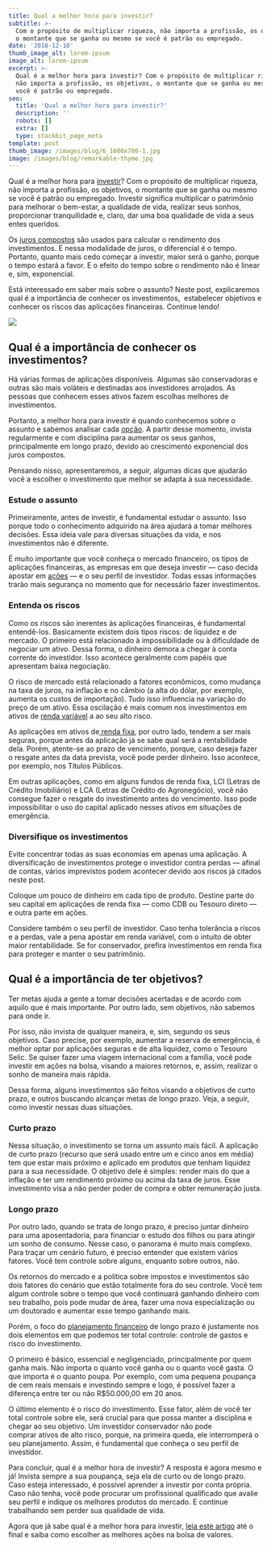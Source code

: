 ```yaml
---
title: Qual a melhor hora para investir?
subtitle: >-
  Com o propósito de multiplicar riqueza, não importa a profissão, os objetivos,
  o montante que se ganha ou mesmo se você é patrão ou empregado.
date: '2018-12-10'
thumb_image_alt: lorem-ipsum
image_alt: lorem-ipsum
excerpt: >-
  Qual é a melhor hora para investir? Com o propósito de multiplicar riqueza,
  não importa a profissão, os objetivos, o montante que se ganha ou mesmo se
  você é patrão ou empregado.
seo:
  title: 'Qual a melhor hora para investir?'
  description: ''
  robots: []
  extra: []
  type: stackbit_page_meta
template: post
thumb_image: /images/blog/6_1600x700-1.jpg
image: /images/blog/remarkable-thyme.jpg
---
```

Qual é a melhor hora para [investir](https://saudemaisacao.com.br/investimento-mensal-qual-o-valor-ideal-para-poupar-e-investir/)? Com o propósito de multiplicar riqueza, não importa a profissão, os objetivos, o montante que se ganha ou mesmo se você é patrão ou empregado. Investir significa multiplicar o patrimônio para melhorar o bem-estar, a qualidade de vida, realizar seus sonhos, proporcionar tranquilidade e, claro, dar uma boa qualidade de vida a seus entes queridos.

Os [juros compostos](https://saudemaisacao.com.br/blog/dinheiro-trabalhar-por-voce-riqueza/) são usados para calcular o rendimento dos investimentos. E nessa modalidade de juros, o diferencial é o tempo. Portanto, quanto mais cedo começar a investir, maior será o ganho, porque o tempo estará a favor. E o efeito do tempo sobre o rendimento não é linear e, sim, exponencial.

Está interessado em saber mais sobre o assunto? Neste post, explicaremos qual é a importância de conhecer os investimentos,  estabelecer objetivos e conhecer os riscos das aplicações financeiras. Continue lendo!

![](/images/Juros_Compostos-2-600x600.jpg)[
](http://saudemaisacao.com.br/parceiros/?utm_source=cta-parceiros\&utm_medium=blog\&utm_campaign=cta-parceiros)

## **Qual é a importância de conhecer os investimentos?**

Há várias formas de aplicações disponíveis. Algumas são conservadoras e outras são mais voláteis e destinadas aos investidores arrojados. As pessoas que conhecem esses ativos fazem escolhas melhores de investimentos.

Portanto, a melhor hora para investir é quando conhecemos sobre o assunto e sabemos analisar cada [opção](https://saudemaisacao.com.br/blog/como-funciona-o-mercado-de-opcoes/). A partir desse momento, invista regularmente e com disciplina para aumentar os seus ganhos, principalmente em longo prazo, devido ao crescimento exponencial dos juros compostos.

Pensando nisso, apresentaremos, a seguir, algumas dicas que ajudarão você a escolher o investimento que melhor se adapta à sua necessidade.

### Estude o assunto

Primeiramente, antes de investir, é fundamental estudar o assunto. Isso porque todo o conhecimento adquirido na área ajudará a tomar melhores decisões. Essa ideia vale para diversas situações da vida, e nos investimentos não é diferente.

É muito importante que você conheça o mercado financeiro, os tipos de aplicações financeiras, as empresas em que deseja investir — caso decida apostar em [ações](https://saudemaisacao.com.br/blog/como-aplicar-na-bolsa-de-valores-pela-primeira-vez/) — e o seu perfil de investidor. Todas essas informações trarão mais segurança no momento que for necessário fazer investimentos.

### Entenda os riscos

Como os riscos são inerentes às aplicações financeiras, é fundamental entendê-los. Basicamente existem dois tipos riscos: de liquidez e de mercado. O primeiro está relacionado à impossibilidade ou à dificuldade de negociar um ativo. Dessa forma, o dinheiro demora a chegar à conta corrente do investidor. Isso acontece geralmente com papéis que apresentam baixa negociação.

O risco de mercado está relacionado a fatores econômicos, como mudança na taxa de juros, na inflação e no câmbio (a alta do dólar, por exemplo, aumenta os custos de importação). Tudo isso influencia na variação do preço de um ativo. Essa oscilação é mais comum nos investimentos em ativos de [renda variável](https://saudemaisacao.com.br/blog/destaque-home/afinal-o-que-e-renda-fixa-e-renda-variavel/) a ao seu alto risco.

As aplicações em ativos de[ renda fixa](https://saudemaisacao.com.br/blog/destaque-home/voce-sabe-quanto-investir-em-renda-fixa/), por outro lado, tendem a ser mais seguras, porque antes da aplicação já se sabe qual será a rentabilidade dela. Porém, atente-se ao prazo de vencimento, porque, caso deseja fazer o resgate antes da data prevista, você pode perder dinheiro. Isso acontece, por exemplo, nos Títulos Públicos.

Em outras aplicações, como em alguns fundos de renda fixa, LCI (Letras de Crédito Imobiliário) e LCA (Letras de Crédito do Agronegócio), você não consegue fazer o resgate do investimento antes do vencimento. Isso pode impossibilitar o uso do capital aplicado nesses ativos em situações de emergência.

### Diversifique os investimentos

Evite concentrar todas as suas economias em apenas uma aplicação. A diversificação de investimentos protege o investidor contra perdas — afinal de contas, vários imprevistos podem acontecer devido aos riscos já citados neste post.

Coloque um pouco de dinheiro em cada tipo de produto. Destine parte do seu capital em aplicações de renda fixa — como CDB ou Tesouro direto — e outra parte em ações.

Considere também o seu perfil de investidor. Caso tenha tolerância a riscos e a perdas, vale a pena apostar em renda variável, com o intuito de obter maior rentabilidade. Se for conservador, prefira investimentos em renda fixa para proteger e manter o seu patrimônio.

## **Qual é a importância de ter objetivos?**

Ter metas ajuda a gente a tomar decisões acertadas e de acordo com aquilo que é mais importante. Por outro lado, sem objetivos, não sabemos para onde ir.

Por isso, não invista de qualquer maneira, e, sim, segundo os seus objetivos. Caso precise, por exemplo, aumentar a reserva de emergência, é melhor optar por aplicações seguras e de alta liquidez, como o Tesouro Selic. Se quiser fazer uma viagem internacional com a família, você pode investir em ações na bolsa, visando a maiores retornos, e, assim, realizar o sonho de maneira mais rápida.

Dessa forma, alguns investimentos são feitos visando a objetivos de curto prazo, e outros buscando alcançar metas de longo prazo. Veja, a seguir, como investir nessas duas situações.

### Curto prazo

Nessa situação, o investimento se torna um assunto mais fácil. A aplicação de curto prazo (recurso que será usado entre um e cinco anos em média) tem que estar mais próximo e aplicado em produtos que tenham liquidez para a sua necessidade. O objetivo dele é simples: render mais do que a inflação e ter um rendimento próximo ou acima da taxa de juros. Esse investimento visa a não perder poder de compra e obter remuneração justa.

### Longo prazo

Por outro lado, quando se trata de longo prazo, é preciso juntar dinheiro para uma aposentadoria, para financiar o estudo dos filhos ou para atingir um sonho de consumo. Nesse caso, o panorama é muito mais complexo. Para traçar um cenário futuro, é preciso entender que existem vários fatores. Você tem controle sobre alguns, enquanto sobre outros, não.

Os retornos do mercado e a política sobre impostos e investimentos são dois fatores do cenário que estão totalmente fora do seu controle. Você tem algum controle sobre o tempo que você continuará ganhando dinheiro com seu trabalho, pois pode mudar de área, fazer uma nova especialização ou um doutorado e aumentar esse tempo ganhando mais.

Porém, o foco do [planejamento financeiro](https://www.btgpactualdigital.com/blog/financas/planejamento-financeiro) de longo prazo é justamente nos dois elementos em que podemos ter total controle: controle de gastos e risco do investimento.

O primeiro é básico, essencial e negligenciado, principalmente por quem ganha mais. Não importa o quanto você ganha ou o quanto você gasta. O que importa é o quanto poupa. Por exemplo, com uma pequena poupança de cem reais mensais e investindo sempre e logo, é possível fazer a diferença entre ter ou não R$50.000,00 em 20 anos.

O último elemento é o risco do investimento. Esse fator, além de você ter total controle sobre ele, será crucial para que possa manter a disciplina e chegar ao seu objetivo. Um investidor conservador não pode comprar ativos de alto risco, porque, na primeira queda, ele interromperá o seu planejamento. Assim, é fundamental que conheça o seu perfil de investidor.

Para concluir, qual é a melhor hora de investir? A resposta é agora mesmo e já! Invista sempre a sua poupança, seja ela de curto ou de longo prazo. Caso esteja interessado, é possível aprender a investir por conta própria. Caso não tenha, você pode procurar um profissional qualificado que avalie seu perfil e indique os melhores produtos do mercado. E continue trabalhando sem perder sua qualidade de vida.

Agora que já sabe qual é a melhor hora para investir, [leia este artigo](https://saudemaisacao.com.br/blog/como-escolher-as-melhores-acoes-para-investir/) até o final e saiba como escolher as melhores ações na bolsa de valores.

